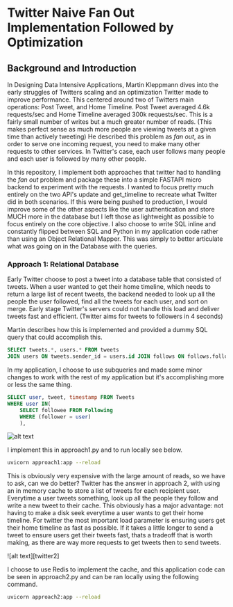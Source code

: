 # Twitter Naive Fan Out Implementation Followed by Optimization

## Background and Introduction

In Designing Data Intensive Applications, Martin Kleppmann dives into the early struggles of Twitters scaling and an optimization Twitter made to improve performance.  This centered around two of Twitters main operations: Post Tweet, and Home Timeline.  Post Tweet averaged 4.6k requests/sec and Home Timeline averaged 300k requests/sec.  This is a fairly small number of writes but a much greater number of reads.  (This makes perfect sense as much more people are viewing tweets at a given time than actively tweeting) He described this problem as _fan out_, as in order to serve one incoming request, you need to make many other requests to other services.  In Twitter's case, each user follows many people and each user is followed by many other people.  


In this repository, I implement both approaches that twitter had to handling the _fan out_ problem and package these into a simple FASTAPI micro backend to experiment with the requests.  I wanted to focus pretty much entirely on the two API's update and get_timeline to recreate what Twitter did in both scenarios.  If this were being pushed to production, I would improve some of the other aspects like the user authentication and store MUCH more in the database but I left those as lightweight as possible to focus entirely on the core objective.  I also choose to write SQL inline and constantly flipped between SQL and Python in my application code rather than using an Object Relational Mapper.  This was simply to better articulate what was going on in the Database with the queries.  


### Approach 1: Relational Database


Early Twitter choose to post a tweet into a database table that consisted of tweets.  When a user wanted to get their home timeline, which needs to return a large list of recent tweets, the backend needed to look up all the people the user followed, find all the tweets for each user, and sort on merge.  Early stage Twitter's servers could not handle this load and deliver tweets fast and efficient.  (Twitter aims for tweets to followers in 4 seconds)

Martin describes how this is implemented and provided a dummy SQL query that could accomplish this.  

```sql
SELECT tweets.*, users.* FROM tweets
JOIN users ON tweets.sender_id = users.id JOIN follows ON follows.followee_id = users.id WHERE follows.follower_id = current_user
```

In my application, I choose to use subqueries and made some minor changes to work with the rest of my application but it's accomplishing more or less the same thing. 

```sql 
SELECT user, tweet, timestamp FROM Tweets 
WHERE user IN(
    SELECT followee FROM Following 
    WHERE (follower = user)
    ),
```

![alt text][twitter]

[twitter]: https://github.com/arch-r45/Implementing-Trie-in-Redis-for-Fast-Prefix-Lookups--Glossary/blob/main/pictures/Twitter%20Search.png


I implement this in approach1.py and to run locally see below.  
```bash
uvicorn approach1:app --reload
```

This is obviously very expensive with the large amount of reads, so we have to ask, can we do better? Twitter has the answer in approach 2, with using an in memory cache to store a list of tweets for each recipient user.  Everytime a user tweets something, look up all the people they follow and write a new tweet to their cache.  This obviously has a major advantage: not having to make a disk seek everytime a user wants to get their home timeline.  For twitter the most important load parameter is ensuring users get their home timeline as fast as possible.  If it takes a little longer to send a tweet to ensure users get their tweets fast, thats a tradeoff that is worth making, as there are way more requests to get tweets then to send tweets. 



![alt text][twitter2]

[twitter]: https://github.com/arch-r45/Implementing-Trie-in-Redis-for-Fast-Prefix-Lookups--Glossary/blob/main/pictures/Twitter%20Search.png



I choose to use Redis to implement the cache, and this application code can be seen in approach2.py and can be ran locally using the following command. 

```bash
uvicorn approach2:app --reload
```









